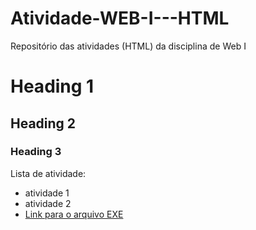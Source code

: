 # Atividade-WEB-I---HTML
Repositório das atividades (HTML) da disciplina de Web I

# Heading 1
## Heading 2
### Heading 3

Lista de atividade:
- atividade 1
- atividade 2
- [Link para o arquivo EXE](exe.html)
